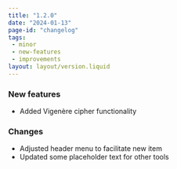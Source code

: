 ```yaml
---
title: "1.2.0"
date: "2024-01-13"
page-id: "changelog"
tags: 
 - minor
 - new-features
 - improvements
layout: layout/version.liquid
---
```

### New features
- Added Vigenère cipher functionality

### Changes
- Adjusted header menu to facilitate new item
- Updated some placeholder text for other tools
